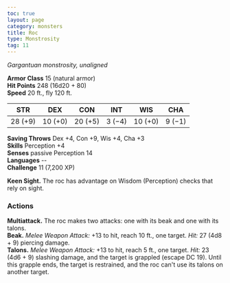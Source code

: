 ```yaml
---
toc: true
layout: page
category: monsters
title: Roc
type: Monstrosity
tag: 11
---
```

_Gargantuan monstrosity, unaligned_

**Armor Class** 15 (natural armor)    
**Hit Points** 248 (16d20 + 80)    
**Speed** 20 ft., fly 120 ft. 

| STR     | DEX     | CON     | INT     | WIS     | CHA     |
|---------|---------|---------|---------|---------|---------|
| 28 (+9) | 10 (+0) | 20 (+5) | 3 (−4)  | 10 (+0) | 9 (−1)  |

**Saving Throws** Dex +4, Con +9, Wis +4, Cha +3    
**Skills** Perception +4    
**Senses** passive Perception 14    
**Languages** --    
**Challenge** 11 (7,200 XP) 

**Keen Sight.** The roc has advantage on Wisdom (Perception) checks that rely on sight. 

### Actions 
**Multiattack.** The roc makes two attacks: one with its beak and one with its talons.    
**Beak.** _Melee Weapon Attack:_ +13 to hit, reach 10 ft., one target. _Hit:_ 27 (4d8 + 9) piercing damage.    
**Talons.** _Melee Weapon Attack:_ +13 to hit, reach 5 ft., one target. _Hit:_ 23 (4d6 + 9) slashing damage, and the target is grappled (escape DC 19). Until this grapple ends, the target is restrained, and the roc can't use its talons on another target.